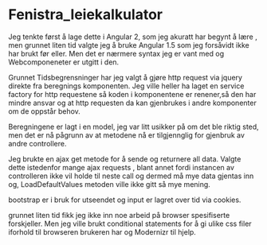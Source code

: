 # Fenistra_leiekalkulator


Jeg tenkte først å lage dette i Angular 2, som jeg akuratt har begynt å lære , men grunnet liten tid valgte jeg å bruke Angular 1.5 som jeg forsåvidt ikke har brukt før eller. Men det er nærmere syntax jeg er vant med og Webcomponeneter er utgitt i den.

Grunnet Tidsbegrensninger har jeg valgt å gjøre http request via jquery direkte fra beregnings komponenten. Jeg ville heller ha laget en service factory for http requestene så koden i komponentene er renener,så den har mindre ansvar og at http requesten da kan gjenbrukes i andre komponenter om de oppstår behov.

Beregningene er lagt i en model, jeg var litt usikker på om det ble riktig sted, men det er nå pågrunn av at metodene nå er tilgjennglig for gjenbruk av andre controllere.

Jeg brukte en ajax get metode for å sende og returnere all data. Valgte dette istedenfor mange ajax requests , blant annet fordi instancen av controlleren ikke vil holde til neste call og dermed må mye data gjentas inn og, LoadDefaultValues metoden ville ikke gitt så mye mening.

bootstrap er i bruk for utseendet og input er lagret over tid via cookies.

grunnet liten tid fikk jeg ikke inn noe arbeid på browser spesifiserte forskjeller. Men jeg ville brukt conditional statements for å gi ulike css filer iforhold til browseren brukeren har og Modernizr til hjelp.
